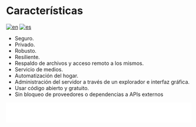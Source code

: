 # Características

[![en](https://img.shields.io/badge/lang-en-blue.svg)](Features.md)
[![es](https://img.shields.io/badge/lang-es-blue.svg)](Features.es.md)

- Seguro.
- Privado.
- Robusto.
- Resiliente.
- Respaldo de archivos y acceso remoto a los mismos.
- Servicio de medios.
- Automatización del hogar.
- Administración del servidor a través de un explorador e interfaz gráfica.
- Usar código abierto y gratuito.
- Sin bloqueo de proveedores o dependencias a APIs externos

[<img width="33.3%" src="buttons/prev-Motivation.es.svg" alt="Motivación">](Motivation.es.md)[<img width="33.3%" src="buttons/jump-Index.es.svg" alt="Índice">](README.es.md)[<img width="33.3%" src="buttons/next-Design and justification.es.svg" alt="Diseño y justificación">](Design%20and%20justification.es.md)

